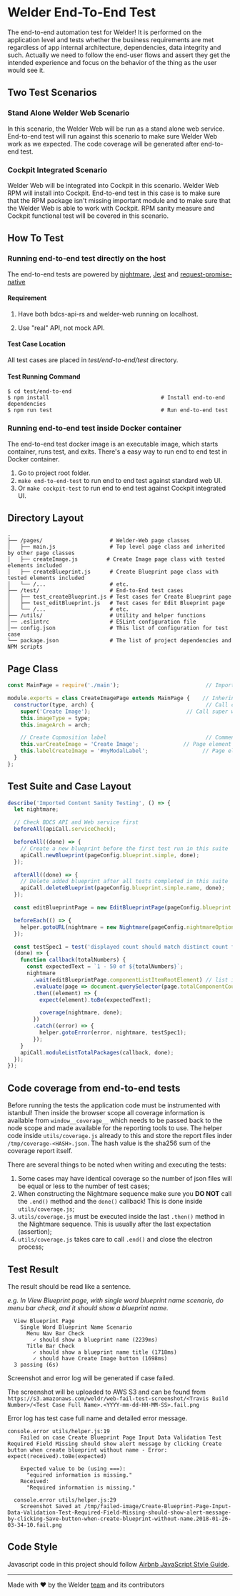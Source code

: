 # Welder End-To-End Test

The end-to-end automation test for Welder! It is performed on the application level and tests whether the business requirements are met regardless of app internal architecture, dependencies, data integrity and such. Actually we need to follow the end-user flows and assert they get the intended experience and focus on the behavior of the thing as the user would see it.

## Two Test Scenarios

### Stand Alone Welder Web Scenario

In this scenario, the Welder Web will be run as a stand alone web service. End-to-end test will run against this scenario to make sure Welder Web work as we expected. The code coverage will be generated after end-to-end test.

### Cockpit Integrated Scenario

Welder Web will be integrated into Cockpit in this scenario. Welder Web RPM will install into Cockpit. End-to-end test in this case is to make sure that the RPM package isn't missing important module and to make sure that the Welder Web is able to work with Cockpit. RPM sanity measure and Cockpit functional test will be covered in this scenario.

## How To Test

### Running end-to-end test directly on the host

The end-to-end tests are powered by [nightmare](http://nightmarejs.org/),
[Jest](https://facebook.github.io/jest/) and [request-promise-native](https://github.com/request/request-promise-native)

#### Requirement

1. Have both bdcs-api-rs and welder-web running on localhost.

2. Use "real" API, not mock API.

#### Test Case Location

All test cases are placed in *test/end-to-end/test* directory.

#### Test Running Command

```shell
$ cd test/end-to-end
$ npm install                                   # Install end-to-end dependencies
$ npm run test                                  # Run end-to-end test
```

### Running end-to-end test inside Docker container

The end-to-end test docker image is an executable image, which starts container, runs test, and exits.
There's a easy way to run end to end test in Docker container.

1. Go to project root folder.
2. `make end-to-end-test` to run end to end test against standard web UI.
3. Or `make cockpit-test` to run end to end test against Cockpit integrated UI.

## Directory Layout

```shell
.
├── /pages/                     # Welder-Web page classes
│   ├── main.js                 # Top level page class and inherited by other page classes
│   ├── createImage.js         # Create Image page class with tested elements included
│   ├── createBlueprint.js      # Create Blueprint page class with tested elements included
│   └── /...                    # etc.
├── /test/                      # End-to-End test cases
│   ├── test_createBlueprint.js # Test cases for Create Blueprint page
│   ├── test_editBlueprint.js   # Test cases for Edit Blueprint page
│   └── /...                    # etc.
├── /utils/                     # Utility and helper functions
│── .eslintrc                   # ESLint configuration file
│── config.json                 # This list of configuration for test case
└── package.json                # The list of project dependencies and NPM scripts
```

## Page Class

```javascript
const MainPage = require('./main');                           // Import top level class

module.exports = class CreateImagePage extends MainPage {    // Inherint from top level class
  constructor(type, arch) {                                   // Call constructor
    super('Create Image');                              // Call super with title as argument
    this.imageType = type;
    this.imageArch = arch;

    // Create Copmosition label                               // Comment about what this element is
    this.varCreateImage = 'Create Image';              // Page element value
    this.labelCreateImage = '#myModalLabel';                 // Page element selector
  }
};
```

## Test Suite and Case Layout

```javascript
describe('Imported Content Sanity Testing', () => {
  let nightmare;

  // Check BDCS API and Web service first
  beforeAll(apiCall.serviceCheck);

  beforeAll((done) => {
    // Create a new blueprint before the first test run in this suite
    apiCall.newBlueprint(pageConfig.blueprint.simple, done);
  });

  afterAll((done) => {
    // Delete added blueprint after all tests completed in this suite
    apiCall.deleteBlueprint(pageConfig.blueprint.simple.name, done);
  });

  const editBlueprintPage = new EditBlueprintPage(pageConfig.blueprint.simple.name);

  beforeEach(() => {
    helper.gotoURL(nightmare = new Nightmare(pageConfig.nightmareOptions), editBlueprintPage);
  });

  const testSpec1 = test('displayed count should match distinct count from DB',
  (done) => {
    function callback(totalNumbers) {
      const expectedText = `1 - 50 of ${totalNumbers}`;
      nightmare
        .wait(editBlueprintPage.componentListItemRootElement) // list item and total number are rendered at the same time
        .evaluate(page => document.querySelector(page.totalComponentCount).innerText, editBlueprintPage)
        .then((element) => {
          expect(element).toBe(expectedText);

          coverage(nightmare, done);
        })
        .catch((error) => {
          helper.gotoError(error, nightmare, testSpec1);
        });
    }
    apiCall.moduleListTotalPackages(callback, done);
  });
});
```

## Code coverage from end-to-end tests

Before running the tests the application code must be instrumented with
istanbul! Then inside the browser scope all coverage information is available
from `window__coverage__` which needs to be passed back to the node scope
and made available for the reporting tools to use. The helper code inside
`utils/coverage.js` already to this and store the report files inder
`/tmp/coverage-<HASH>.json`. The hash value is the sha256 sum of the coverage
report itself.

There are several things to be noted when writing and executing the tests:

1. Some cases may have identical coverage so the number of json files will be
   equal or less to the number of test cases;
2. When constructing the Nightmare sequence make sure you **DO NOT** call the
   `.end()` method and the `done()` callback! This is done inside `utils/coverage.js`;
3. `utils/coverage.js` must be executed inside the last `.then()` method in the
   Nightmare sequence. This is usually after the last expectation (assertion);
4. `utils/coverage.js` takes care to call `.end()` and close the electron process;

## Test Result

The result should be read like a sentence.

*e.g. In View Blueprint page, with single word blueprint name scenario, do menu bar check, and it should show a blueprint name.*

```shell
  View Blueprint Page
    Single Word Blueprint Name Scenario
      Menu Nav Bar Check
        ✓ should show a blueprint name (2239ms)
      Title Bar Check
        ✓ should show a blueprint name title (1718ms)
        ✓ should have Create Image button (1698ms)
  3 passing (6s)
```

Screenshot and error log will be generated if case failed.

The screenshot will be uploaded to AWS S3 and can be found from `https://s3.amazonaws.com/weldr/web-fail-test-screenshot/<Travis Build Number>/<Test Case Full Name>.<YYYY-mm-dd-HH-MM-SS>.fail.png`

Error log has test case full name and detailed error message.
```shell
console.error utils/helper.js:19
    Failed on case Create Blueprint Page Input Data Validation Test Required Field Missing should show alert message by clicking Create button when create blueprint without name - Error: expect(received).toBe(expected)

    Expected value to be (using ===):
      "equired information is missing."
    Received:
      "Required information is missing."

  console.error utils/helper.js:29
    Screenshot Saved at /tmp/failed-image/Create-Blueprint-Page-Input-Data-Validation-Test-Required-Field-Missing-should-show-alert-message-by-clicking-Save-button-when-create-blueprint-without-name.2018-01-26-03-34-10.fail.png
```

## Code Style

Javascript code in this project should follow [Airbnb JavaScript Style Guide](https://github.com/airbnb/javascript).

---
Made with ♥ by the Welder [team](https://github.com/orgs/weldr/people) and its contributors
